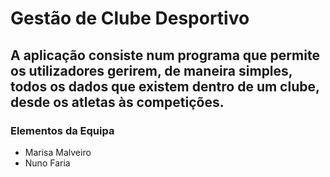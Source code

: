 # Gestão de Clube Desportivo

## A aplicação consiste num programa que permite os utilizadores gerirem, de maneira simples, todos os dados que existem dentro de um clube, desde os atletas às competições.

### Elementos da Equipa
* Marisa Malveiro
* Nuno Faria

